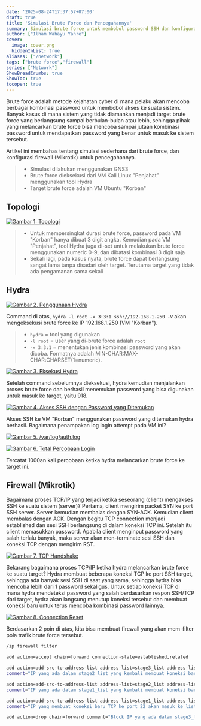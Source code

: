 ```yaml
---
date: '2025-08-24T17:37:57+07:00'
draft: true
title: 'Simulasi Brute Force dan Pencegahannya'
summary: Simulasi brute force untuk membobol password SSH dan konfigurasi firewall (Mikrotik) sebagai pencegahannya
author: ["Ilham Wahayu Yanre"]
cover:
  image: cover.png
  hiddenInList: true
aliases: ["/network"]
tags: ["brute force","firewall"]
series: ["Network"]
ShowBreadCrumbs: true
ShowToc: true
tocopen: true
---
```


Brute force adalah metode kejahatan cyber di mana pelaku akan mencoba berbagai kombinasi password untuk membobol akses ke suatu sistem. Banyak kasus di mana sistem yang tidak diamankan menjadi target brute force yang berlangsung sampai berbulan-bulan atau lebih, sehingga pihak yang melancarkan brute force bisa mencoba sampai jutaan kombinasi password untuk mendapatkan password yang benar untuk masuk ke sistem tersebut.

Artikel ini membahas tentang simulasi sederhana dari brute force, dan konfigurasi firewall (Mikrotik) untuk pencegahannya.

>- Simulasi dilakukan menggunakan GNS3
>- Brute force dieksekusi dari VM Kali Linux "Penjahat" menggunakan tool Hydra
>- Target brute force adalah VM Ubuntu "Korban"

## Topologi

[![Gambar 1. Topologi](http-topologi.png#center "Gambar 1. Topologi")](http-topologi.png)

>- Untuk mempersingkat durasi brute force, password pada VM "Korban" hanya dibuat 3 digit angka. Kemudian pada VM "Penjahat", tool Hydra juga di-set untuk melakukan brute force menggunakan numeric 0-9, dan dibatasi kombinasi 3 digit saja
>- Sekali lagi, pada kasus nyata, brute force dapat berlangsung sangat lama tanpa disadari oleh target. Terutama target yang tidak ada pengamanan sama sekali

## Hydra

[![Gambar 2. Penggunaan Hydra](http-hydra-1.png#center "Gambar 2. Penggunaan Hydra")](http-hydra-1.png)

Command di atas, `hydra -l root -x 3:3:1 ssh://192.168.1.250 -V` akan mengeksekusi brute force ke IP 192.168.1.250 (VM "Korban").

>- `hydra` = tool yang digunakan
>- `-l root` = user yang di-brute force adalah `root`
>- `-x 3:3:1` = menentukan jenis kombinasi password yang akan dicoba. Formatnya adalah MIN-CHAR:MAX-CHAR:CHARSET(1=numeric).

[![Gambar 3. Eksekusi Hydra](http-hydra-2.png#center "Gambar 3. Eksekusi Hydra")](http-hydra-2.png)

Setelah command sebelumnya dieksekusi, hydra kemudian menjalankan proses brute force dan berhasil menemukan password yang bisa digunakan untuk masuk ke target, yaitu 918.

[![Gambar 4. Akses SSH dengan Password yang Ditemukan](http-akses-ssh.png#center "Gambar 4. Akses SSH dengan Password yang Ditemukan")](http-akses-ssh.png)

Akses SSH ke VM "Korban" menggunakan password yang ditemukan hydra berhasil. Bagaimana penampakan log login attempt pada VM ini?

[![Gambar 5. /var/log/auth.log](http-login-attempt-log.png#center "Gambar 5. /var/log/auth.log")](http-login-attempt-log.png)

[![Gambar 6. Total Percobaan Login](http-total-percobaan.png#center "Gambar 6. Total Percobaan Login")](http-total-percobaan.png)

Tercatat 1000an kali percobaan ketika hydra melancarkan brute force ke target ini.

## Firewall (Mikrotik)

Bagaimana proses TCP/IP yang terjadi ketika seseorang (client) mengakses SSH ke suatu sistem (server)? Pertama, client mengirim packet SYN ke port SSH server. Server kemudian membalas dengan SYN-ACK. Kemudian client membalas dengan ACK. Dengan begitu TCP connection menjadi established dan sesi SSH berlangsung di dalam koneksi TCP ini. Setelah itu client memasukkan password. Apabila client menginput password yang salah terlalu banyak, maka server akan men-terminate sesi SSH dan koneksi TCP dengan mengirim RST.

[![Gambar 7. TCP Handshake](http-tcp-handshake.png#center "Gambar 7. TCP Handshake")](http-tcp-handshake.png)

Sekarang bagaimana proses TCP/IP ketika hydra melancarkan brute force ke suatu target? Hydra membuat beberapa koneksi TCP ke port SSH target, sehingga ada banyak sesi SSH di saat yang sama, sehingga hydra bisa mencoba lebih dari 1 password sekaligus. Untuk setiap koneksi TCP di mana hydra mendeteksi password yang salah berdasarkan respon SSH/TCP dari target, hydra akan langsung menutup koneksi tersebut dan membuat koneksi baru untuk terus mencoba kombinasi password lainnya.

[![Gambar 8. Connection Reset](http-conn-reset.png#center "Gambar 8. Connection Reset")](http-conn-reset.png)

Berdasarkan 2 poin di atas, kita bisa membuat firewall yang akan mem-filter pola trafik brute force tersebut.

```bash
/ip firewall filter 

add action=accept chain=forward connection-state=established,related 

add action=add-src-to-address-list address-list=stage3_list address-list-timeout=6h chain=forward connection-state=new dst-port=22 protocol=tcp src-address-list=stage2_list
comment="IP yang ada dalam stage2_list yang kembali membuat koneksi baru TCP ke port 22 dalam jangka waktu 30 menit akan masuk ke list ini dan akan dihapus setelah 6 jam"

add action=add-src-to-address-list address-list=stage2_list address-list-timeout=30m chain=forward connection-state=new dst-port=22 protocol=tcp src-address-list=stage1_list
comment="IP yang ada dalam stage1_list yang kembali membuat koneksi baru TCP ke port 22 dalam jangka waktu 5 menit akan masuk ke list ini dan akan dihapus setelah 30 menit"

add action=add-src-to-address-list address-list=stage1_list address-list-timeout=5m chain=forward connection-state=new dst-port=22 protocol=tcp
comment="IP yang membuat koneksi baru TCP ke port 22 akan masuk ke list ini dan akan dihapus setelah 5 menit"

add action=drop chain=forward comment="Block IP yang ada dalam stage3_list" src-address-list=stage3_list 
```